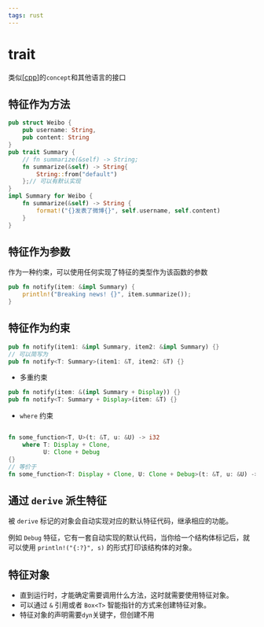 ```yaml
---
tags: rust
---
```

# trait

类似[[cpp]]的`concept`和其他语言的接口

## 特征作为方法

```rust
pub struct Weibo {
    pub username: String,
    pub content: String
}
pub trait Summary {
    // fn summarize(&self) -> String;
    fn summarize(&self) -> String{
        String::from("default")
    };// 可以有默认实现
}
impl Summary for Weibo {
    fn summarize(&self) -> String {
        format!("{}发表了微博{}", self.username, self.content)
    }
}
```

## 特征作为参数

作为一种约束，可以使用任何实现了特征的类型作为该函数的参数

```rust
pub fn notify(item: &impl Summary) {
    println!("Breaking news! {}", item.summarize());
}
```

## 特征作为约束

```rust
pub fn notify(item1: &impl Summary, item2: &impl Summary) {}
// 可以简写为
pub fn notify<T: Summary>(item1: &T, item2: &T) {}
```

- 多重约束

```rust
pub fn notify(item: &(impl Summary + Display)) {}
pub fn notify<T: Summary + Display>(item: &T) {}
```

- `where` 约束

```rust

fn some_function<T, U>(t: &T, u: &U) -> i32
    where T: Display + Clone,
          U: Clone + Debug
{}
// 等价于
fn some_function<T: Display + Clone, U: Clone + Debug>(t: &T, u: &U) -> i32 {}
```

## 通过 `derive` 派生特征

被 `derive` 标记的对象会自动实现对应的默认特征代码，继承相应的功能。

例如 `Debug` 特征，它有一套自动实现的默认代码，当你给一个结构体标记后，就可以使用 `println!("{:?}", s)` 的形式打印该结构体的对象。

## 特征对象

- 直到运行时，才能确定需要调用什么方法，这时就需要使用特征对象。
- 可以通过 `&` 引用或者 `Box<T>` 智能指针的方式来创建特征对象。
- 特征对象的声明需要`dyn`关键字，但创建不用

[//begin]: # "Autogenerated link references for markdown compatibility"
[cpp]: ../../cpp/cpp.md "Cpp"
[//end]: # "Autogenerated link references"
